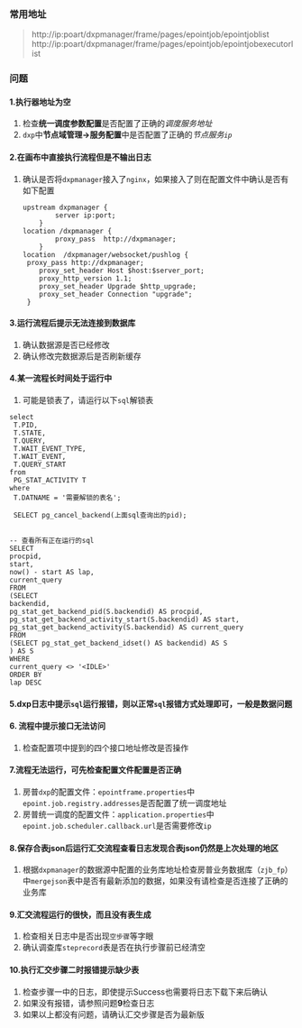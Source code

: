 ### 常用地址

> http://ip:poart/dxpmanager/frame/pages/epointjob/epointjoblist
> http://ip:poart/dxpmanager/frame/pages/epointjob/epointjobexecutorlist

### 问题

#### 1.执行器地址为空

1. 检查**统一调度参数配置**是否配置了正确的*调度服务地址*
2. `dxp`中**节点域管理->服务配置**中是否配置了正确的*节点服务`ip`*



#### 2.在画布中直接执行流程但是不输出日志

1. 确认是否将`dxpmanager`接入了`nginx`，如果接入了则在配置文件中确认是否有如下配置

   ```shell
   upstream dxpmanager {
           server ip:port;
       }
   location /dxpmanager {
           proxy_pass  http://dxpmanager;
       }
   location  /dxpmanager/websocket/pushlog {
   	proxy_pass http://dxpmanager;
       proxy_set_header Host $host:$server_port;
       proxy_http_version 1.1;
       proxy_set_header Upgrade $http_upgrade;
       proxy_set_header Connection "upgrade";	
   	}
   ```



#### 3.运行流程后提示无法连接到数据库

1. 确认数据源是否已经修改
2. 确认修改完数据源后是否刷新缓存



#### 4.某一流程长时间处于运行中

1. 可能是锁表了，请运行以下`sql`解锁表

```postgresql
select
 T.PID,
 T.STATE,
 T.QUERY,
 T.WAIT_EVENT_TYPE,
 T.WAIT_EVENT,
 T.QUERY_START
from
 PG_STAT_ACTIVITY T
where
 T.DATNAME = '需要解锁的表名';
 
 SELECT pg_cancel_backend(上面sql查询出的pid);
 
 
-- 查看所有正在运行的sql
SELECT 
procpid, 
start, 
now() - start AS lap, 
current_query 
FROM 
(SELECT 
backendid, 
pg_stat_get_backend_pid(S.backendid) AS procpid, 
pg_stat_get_backend_activity_start(S.backendid) AS start, 
pg_stat_get_backend_activity(S.backendid) AS current_query 
FROM 
(SELECT pg_stat_get_backend_idset() AS backendid) AS S 
) AS S 
WHERE 
current_query <> '<IDLE>'
ORDER BY 
lap DESC 
```



#### 5.dxp日志中提示`sql`运行报错，则以正常`sql`报错方式处理即可，一般是数据问题



#### 6. 流程中提示接口无法访问

1. 检查配置项中提到的四个接口地址修改是否操作



#### 7.流程无法运行，可先检查配置文件配置是否正确

1. 房普`dxp`的配置文件：`epointframe.properties`中`epoint.job.registry.addresses`是否配置了统一调度地址
2. 房普统一调度的配置文件：`application.properties`中`epoint.job.scheduler.callback.url`是否需要修改`ip`



#### 8.保存合表json后运行汇交流程查看日志发现合表json仍然是上次处理的地区

1. 根据`dxpmanager`的数据源中配置的业务库地址检查房普业务数据库（`zjb_fp`）中`mergejson`表中是否有最新添加的数据，如果没有请检查是否连接了正确的业务库



#### 9.汇交流程运行的很快，而且没有表生成

1. 检查相关日志中是否出现`空步骤`等字眼
2. 确认调查库`steprecord`表是否在执行步骤前已经清空



#### 10.执行汇交步骤二时报错提示缺少表

1. 检查步骤一中的日志，即使提示Success也需要将日志下载下来后确认
2. 如果没有报错，请参照问题**9**检查日志
3. 如果以上都没有问题，请确认汇交步骤是否为最新版

